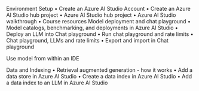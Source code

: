 Environment Setup 
•	Create an Azure AI Studio Account
•	Create an Azure AI Studio hub project 
•	Azure AI Studio hub project
•	Azure AI Studio walkthrough
•	Course resources
Model deployment and chat playground 
•	Model catalogs, benchmarking, and deployments in Azure AI Studio
•	Deploy an LLM into Chat playground
•	Run chat playground and rate limits
•	Chat playground, LLMs and rate limits
•	Export and import in Chat playground 

Use model from within an IDE

Data and Indexing
•	Retrieval augmented generation - how it works
•	Add a data store in Azure AI Studio
•	Create a data index in Azure AI Studio
•	Add a data index to an LLM in Azure AI Studio

